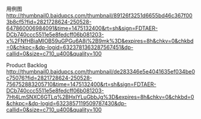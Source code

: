 用例图
http://thumbnail0.baidupcs.com/thumbnail/89126f3251d6655bd46c367f003b8cf5?fid=2821728624-250528-647860006984091&time=1475132400&rt=sh&sign=FDTAER-DCb740ccc5511e5e8fedcff06b081203-x%2FNfHBiaMIOB59uGPGu6A8j%2B9mk%3D&expires=8h&chkv=0&chkbd=0&chkpc=&dp-logid=6323781363287567451&dp-callid=0&size=c710_u400&quality=100

Product Backlog
http://thumbnail0.baidupcs.com/thumbnail/de283346e5e4041635ef034be0c75076?fid=2821728624-250528-756752883205710&time=1475132400&rt=sh&sign=FDTAER-DCb740ccc5511e5e8fedcff06b081203-7Ht4LmSNXC6GTLq%2BHxIYLuGbbJg%3D&expires=8h&chkv=0&chkbd=0&chkpc=&dp-logid=6323857119509787430&dp-callid=0&size=c710_u400&quality=100